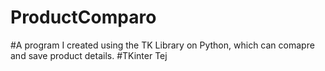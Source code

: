 # ProductComparo
#A program I created using the TK Library on Python, which can comapre and save product details.
#TKinter Tej
